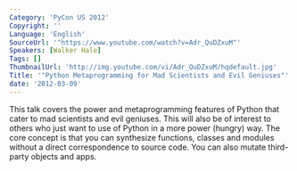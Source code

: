 ```yaml
---
Category: 'PyCon US 2012'
Copyright: ''
Language: 'English'
SourceUrl: '"https://www.youtube.com/watch?v=Adr_QuDZxuM"'
Speakers: [Walker Hale]
Tags: []
ThumbnailUrl: 'http://img.youtube.com/vi/Adr_QuDZxuM/hqdefault.jpg'
Title: '"Python Metaprogramming for Mad Scientists and Evil Geniuses"'
date: '2012-03-09'
---
```

This talk covers the power and metaprogramming features of Python that cater
to mad scientists and evil geniuses. This will also be of interest to others
who just want to use of Python in a more power (hungry) way. The core concept
is that you can synthesize functions, classes and modules without a direct
correspondence to source code. You can also mutate third-party objects and
apps.

